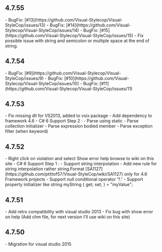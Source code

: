 <H2>4.7.55</H2>
    - BugFix: [#13](https://github.com/Visual-Stylecop/Visual-StyleCop/issues/13)
    - BugFix: [#14](https://github.com/Visual-Stylecop/Visual-StyleCop/issues/14)
    - BugFix: [#15](https://github.com/Visual-Stylecop/Visual-StyleCop/issues/15)
    - Fix possible issue with string and semicolon or multiple space at the end of string. 

<H2>4.7.54</H2>
    - BugFix: [#9](https://github.com/Visual-Stylecop/Visual-StyleCop/issues/9)
    - BugFix: [#10](https://github.com/Visual-Stylecop/Visual-StyleCop/issues/10)
    - BugFix: [#11](https://github.com/Visual-Stylecop/Visual-StyleCop/issues/11)

<H2>4.7.53</H2>
    - Fix missing dll for VS2013, added to vsix package
    - Add dependency to framework 4.6
    - C# 6 Support Step 2 :
        - Parse using static
        - Parse collection initializer
        - Parse expression bodied member
        - Parse exception filter (when keyword)

<H2>4.7.52</H2>
    - Right click on violation and select Show error help browse to wiki on this site
    - C# 6 Support Step 1 :
        - Support string interpolation
        - Add new rule for string interpolation rather string.Format [SA1127](https://github.com/ptittof57/Visual-StyleCop/wiki/SA1127) only for 4.6 Framework projects
        - Support null conditional operator '?.'
        - Support property initializer like string myString { get; set; } = "myValue";

<H2>4.7.51</H2>
    - Add retro compatibility with visual studio 2013
    - Fix bug with show error on help (Add chm file, for next version I'll use wiki on this site)

<H2>4.7.50</H2>
    - Migration for visual studio 2015 
